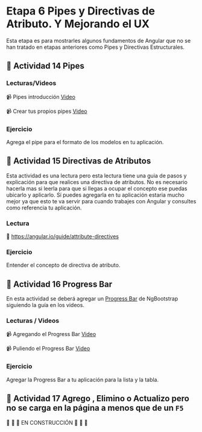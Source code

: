 # Etapa 6 Pipes y Directivas de Atributo. Y Mejorando el UX
Esta etapa es para mostrarles algunos fundamentos de Angular que no se han tratado en etapas anteriores como Pipes y Directivas Estructurales.


## :mushroom: Actividad 14 Pipes

### Lecturas/Videos 

:video_camera: Pipes introducción [Video](https://www.youtube.com/watch?v=z7p_RVahbNY)

:video_camera: Crear tus propios pipes [Video](https://www.youtube.com/watch?v=zjBLY3TjrMk)

### Ejercicio

Agrega el pipe para el formato de los modelos en tu aplicación.


## :mushroom: Actividad 15 Directivas de Atributos

Esta actividad es una lectura pero esta lectura tiene una guia de pasos y explicación para que realices una directiva de atributos.
No es necesario hacerla mas si leerla para que si llegas  a ocupar el concepto ese puedas ubicarlo y aplicarlo. 
Sí puedes agregarla en tu aplicación estaria mucho mejor ya que esto te va servir  para cuando trabajes con Angular y consultes como referencia
tu aplicación.


### Lectura 

:link: https://angular.io/guide/attribute-directives

### Ejercicio

Entender el concepto de directiva de atributo.



## :mushroom: Actividad 16 Progress Bar 

En esta actividad se deberá agregar un [Progress Bar](https://ng-bootstrap.github.io/#/components/progressbar/examples) de NgBootstrap siguiendo la guía en los videos.

### Lecturas / Videos

:video_camera: Agregando el Progress Bar [Video](https://mega.nz/#!WzJnhK4a!e6bH9h9iYUbW101-7i-_RhGe9T1aokk0vZEktzQ9fz4)

:video_camera: Puliendo el Progress Bar [Video](https://mega.nz/#!ynZVRYRR!YQheEju54lA-x_KOFV9PkZ2_n0KZjxcIl_sPBJfU_9w)

### Ejercicio

Agregar la Progress Bar a tu aplicación para la lista y la tabla.

## :mushroom: Actividad 17 Agrego , Elimino o Actualizo pero no se carga en la página a menos que de un `F5` 


 :hammer: :hammer: :hammer: EN CONSTRUCCIÓN  :hammer:  :hammer:  :hammer:























